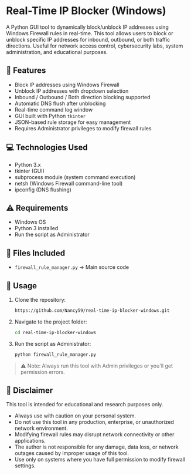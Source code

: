 # Real-Time IP Blocker (Windows)

A Python GUI tool to dynamically block/unblock IP addresses using Windows Firewall rules in real-time.
This tool allows users to block or unblock specific IP addresses for inbound, outbound, or both traffic directions. Useful for network access control, cybersecurity labs, system administration, and educational purposes.

## 🔧 Features

- Block IP addresses using Windows Firewall
- Unblock IP addresses with dropdown selection
- Inbound / Outbound / Both direction blocking supported
- Automatic DNS flush after unblocking
- Real-time command log window
- GUI built with Python `tkinter`
- JSON-based rule storage for easy management
- Requires Administrator privileges to modify firewall rules

## 💻 Technologies Used

- Python 3.x
- tkinter (GUI)
- subprocess module (system command execution)
- netsh (Windows Firewall command-line tool)
- ipconfig (DNS flushing)

## ⚠ Requirements

- Windows OS
- Python 3 installed
- Run the script as Administrator

## 📂 Files Included

- `firewall_rule_manager.py` → Main source code

## 🚀 Usage

1. Clone the repository:
    ```bash
    https://github.com/Nancy59/real-time-ip-blocker-windows.git
    ```
2. Navigate to the project folder:
    ```bash
    cd real-time-ip-blocker-windows
    ```
3. Run the script as Administrator:
    ```bash
    python firewall_rule_manager.py
    ```

> ⚠ Note: Always run this tool with Admin privileges or you'll get permission errors.


## 📌 Disclaimer

This tool is intended for educational and research purposes only.

- Always use with caution on your personal system.
- Do not use this tool in any production, enterprise, or unauthorized network environment.
- Modifying firewall rules may disrupt network connectivity or other applications.
- The author is not responsible for any damage, data loss, or network outages caused by improper usage of this tool.
- Use only on systems where you have full permission to modify firewall settings.
